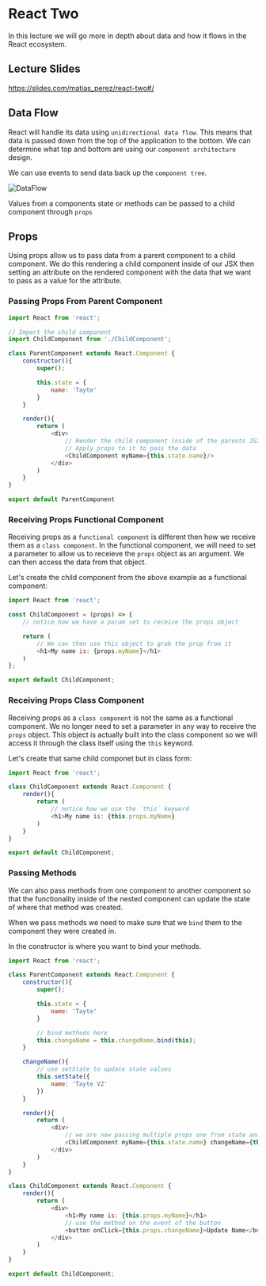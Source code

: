 # React Two

In this lecture we will go more in depth about data and how it flows in the React ecosystem.

## Lecture Slides

https://slides.com/matias_perez/react-two#/

## Data Flow

React will handle its data using `unidirectional data flow`. This means that data is passed down from the top of the application to the bottom. We can determine what top and bottom are using our `component architecture` design.

We can use events to send data back up the `component tree`.

![DataFlow](images/dataflow.png)

Values from a components state or methods can be passed to a child component through `props`

## Props

Using props allow us to pass data from a parent component to a child component. We do this rendering a child component inside of our JSX then setting an attribute on the rendered component with the data that we want to pass as a value for the attribute.

### Passing Props From Parent Component

```javascript
import React from 'react';

// Import the child component
import ChildComponent from './ChildComponent';

class ParentComponent extends React.Component {
    constructor(){
        super();

        this.state = {
            name: 'Tayte'
        }
    }

    render(){
        return (
            <div>
                // Render the child component inside of the parents JSX
                // Apply props to it to pass the data
                <ChildComponent myName={this.state.name}/>
            </div>
        )
    }
}

export default ParentComponent
```

### Receiving Props Functional Component

Receiving props as a `functional component` is different then how we receive them as a `class component`. In the functional component, we will need to set a parameter to allow us to receieve the `props` object as an argument. We can then access the data from that object.

Let's create the child component from the above example as a functional component:

```javascript
import React from 'react';

const ChildComponent = (props) => {
    // notice how we have a param set to receive the props object

    return (
        // We can then use this object to grab the prop from it
        <h1>My name is: {props.myName}</h1>
    )
};

export default ChildComponent;
```

### Receiving Props Class Component

Receiving props as a `class component` is not the same as a functional component. We no longer need to set a parameter in any way to receive the `props` object. This object is actually built into the class component so we will access it through the class itself using the `this` keyword.

Let's create that same child componet but in class form:

```javascript
import React from 'react';

class ChildComponent extends React.Component {
    render(){
        return (
            // notice how we use the `this` keyword
            <h1>My name is: {this.props.myName}
        )
    }
}

export default ChildComponent;
```

### Passing Methods

We can also pass methods from one component to another component so that the functionality inside of the nested component can update the state of where that method was created.

When we pass methods we need to make sure that we `bind` them to the component they were created in.

In the constructor is where you want to bind your methods.

```javascript
import React from 'react';

class ParentComponent extends React.Component {
    constructor(){
        super();

        this.state = {
            name: 'Tayte'
        }

        // bind methods here
        this.changeName = this.changeName.bind(this);
    }

    changeName(){
        // use setState to update state values
        this.setState({
            name: 'Tayte V2'
        })
    }

    render(){
        return (
            <div>
                // we are now passing multiple props one from state and the other the method to update the state
                <ChildComponent myName={this.state.name} changeName={this.changeName}/>
            </div>
        )
    }
}

class ChildComponent extends React.Component {
    render(){
        return (
            <div>
                <h1>My name is: {this.props.myName}</h1>
                // use the method on the event of the button
                <button onClick={this.props.changeName}>Update Name</button>
            </div>
        )
    }
}

export default ChildComponent;
```
